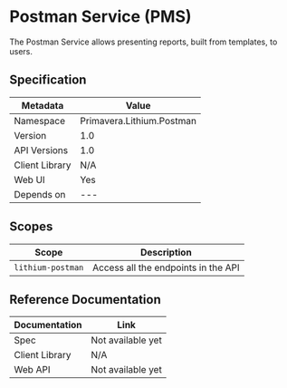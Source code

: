 # Postman Service (PMS)

The Postman Service allows presenting reports, built from templates, to users.

## Specification

| Metadata | Value |
| - | - |
| Namespace | Primavera.Lithium.Postman |
| Version | 1.0 |
| API Versions | 1.0 |
| Client Library | N/A |
| Web UI | Yes |
| Depends on | --- |

## Scopes

| Scope | Description |
| - | - |
| `lithium-postman` | Access all the endpoints in the API |

## Reference Documentation

| Documentation | Link |
| - | - |
| Spec | Not available yet |
| Client Library | N/A |
| Web API | Not available yet |
